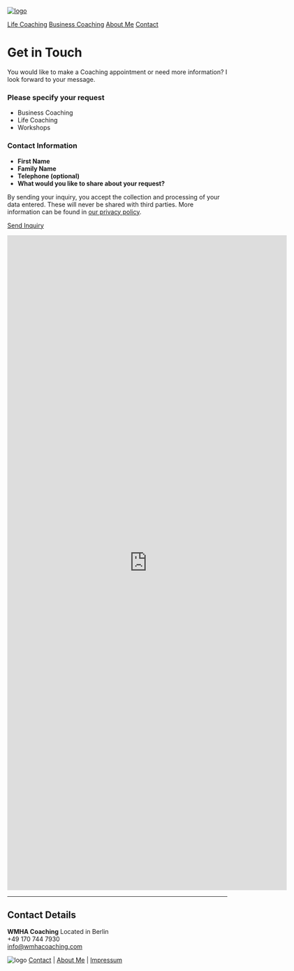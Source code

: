 [![logo](/images/logo.png)](/)

[Life Coaching](/life-coaching)    [Business Coaching](/business-coaching)   [About Me](/about)   [Contact](/contact)


# Get in Touch

You would like to make a Coaching appointment or need more information?
I look forward to your message.

### Please specify your request
- Business Coaching
- Life Coaching
- Workshops

### Contact Information
- **First Name**
- **Family Name**
- **Telephone (optional)**
- **What would you like to share about your request?**

By sending your inquiry, you accept the collection and processing of your data entered. These will never be shared with third parties. More information can be found in [our privacy policy](/privacy-policy/).

[Send Inquiry](mailto:info@wmhacoaching.com)

<iframe src="https://docs.google.com/forms/d/e/1FAIpQLSfFu88BW0O9Ww68tFY_CGAyhUwRz-Jq0SuAG3ULblA2H1u4aQ/viewform?embedded=true" width="640" height="1498" frameborder="0" marginheight="0" marginwidth="0">Loading…</iframe>

---

## Contact Details
**WMHA Coaching**
Located in Berlin  
+49 170 744 7930  
info@wmhacoaching.com



![logo](/images/bottom_logo.png)   [Contact](/contact)  |  [About Me](/about)  |  [Impressum](/privacy-policy)

